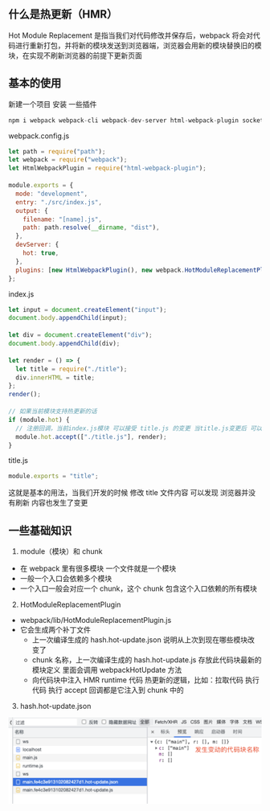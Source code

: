 ## 什么是热更新（HMR）

Hot Module Replacement 是指当我们对代码修改并保存后，webpack 将会对代码进行重新打包，并将新的模块发送到浏览器端，浏览器会用新的模块替换旧的模块，在实现不刷新浏览器的前提下更新页面

## 基本的使用

新建一个项目 安装 一些插件

```js
npm i webpack webpack-cli webpack-dev-server html-webpack-plugin socket.io --save-dev
```

webpack.config.js

```js
let path = require("path");
let webpack = require("webpack");
let HtmlWebpackPlugin = require("html-webpack-plugin");

module.exports = {
  mode: "development",
  entry: "./src/index.js",
  output: {
    filename: "[name].js",
    path: path.resolve(__dirname, "dist"),
  },
  devServer: {
    hot: true,
  },
  plugins: [new HtmlWebpackPlugin(), new webpack.HotModuleReplacementPlugin()],
};
```

index.js

```js
let input = document.createElement("input");
document.body.appendChild(input);

let div = document.createElement("div");
document.body.appendChild(div);

let render = () => {
  let title = require("./title");
  div.innerHTML = title;
};
render();

// 如果当前模块支持热更新的话
if (module.hot) {
  // 注册回调，当前index.js模块 可以接受 title.js 的变更 当title.js变更后 可以重新调用render方法
  module.hot.accept(["./title.js"], render);
}
```

title.js

```js
module.exports = "title";
```

这就是基本的用法，当我们开发的时候 修改 title 文件内容 可以发现 浏览器并没有刷新 内容也发生了变更

## 一些基础知识

1. module（模块）和 chunk

- 在 webpack 里有很多模块 一个文件就是一个模块
- 一般一个入口会依赖多个模块
- 一个入口一般会对应一个 chunk，这个 chunk 包含这个入口依赖的所有模块

2. HotModuleReplacementPlugin

- webpack/lib/HotModuleReplacementPlugin.js
- 它会生成两个补丁文件
  - 上一次编译生成的 hash.hot-update.json 说明从上次到现在哪些模块改变了
  - chunk 名称，上一次编译生成的 hash.hot-update.js 存放此代码块最新的模块定义 里面会调用 webpackHotUpdate 方法
  - 向代码块中注入 HMR runtime 代码 热更新的逻辑，比如：拉取代码 执行代码 执行 accept 回调都是它注入到 chunk 中的

3. hash.hot-update.json

![](img/webpack-hot-1.png)
